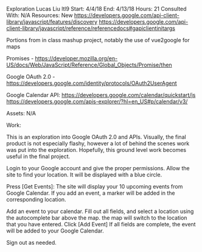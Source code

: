 Exploration
Lucas Liu
ltl9
Start: 4/4/18
End: 4/13/18
Hours: 21
Consulted With: N/A
Resources: 
New
https://developers.google.com/api-client-library/javascript/features/discovery
https://developers.google.com/api-client-library/javascript/reference/referencedocs#gapiclientinitargs


Portions from in class mashup project, notably the use of vue2google for maps

Promises - https://developer.mozilla.org/en-US/docs/Web/JavaScript/Reference/Global_Objects/Promise/then

Google OAuth 2.0 - https://developers.google.com/identity/protocols/OAuth2UserAgent

Google Calendar API:
https://developers.google.com/calendar/quickstart/js
https://developers.google.com/apis-explorer/?hl=en_US#p/calendar/v3/

Assets: N/A

Work:


This is an exploration into Google OAuth 2.0 and APIs. Visually, the final product is not especially flashy, however a lot of behind the scenes work was put into the exploration. Hopefully, this ground level work becomes useful in the final project.

Login to your Google account and give the proper permissions. Allow the site to find your location. It will be displayed with a blue circle.

Press [Get Events]: The site will display your 10 upcoming events from Google Calendar. 
If you add an event, a marker will be added in the corresponding location.

Add an event to your calendar. Fill out all fields, and select a location using the autocomplete bar above the map. the map will switch to the location that you have entered. Click [Add Event] If all fields are complete, the event will be added to your Google Calendar.

 Sign out as needed.